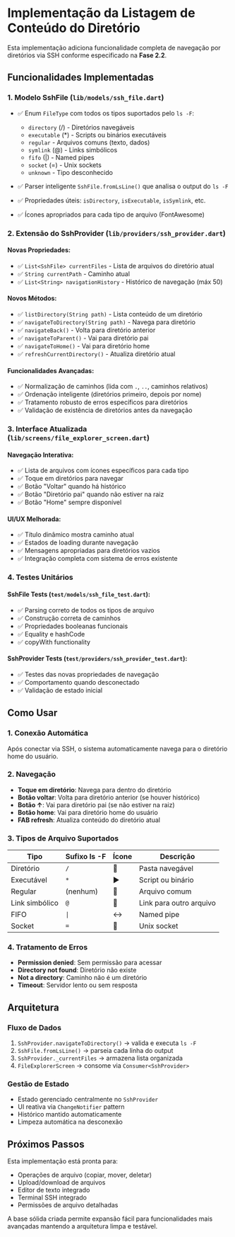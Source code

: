 # Implementação da Listagem de Conteúdo do Diretório

Esta implementação adiciona funcionalidade completa de navegação por diretórios via SSH conforme especificado na **Fase 2.2**.

## Funcionalidades Implementadas

### 1. Modelo SshFile (`lib/models/ssh_file.dart`)

- ✅ Enum `FileType` com todos os tipos suportados pelo `ls -F`:
  - `directory` (/) - Diretórios navegáveis
  - `executable` (*) - Scripts ou binários executáveis
  - `regular` - Arquivos comuns (texto, dados)
  - `symlink` (@) - Links simbólicos
  - `fifo` (|) - Named pipes
  - `socket` (=) - Unix sockets
  - `unknown` - Tipo desconhecido

- ✅ Parser inteligente `SshFile.fromLsLine()` que analisa o output do `ls -F`
- ✅ Propriedades úteis: `isDirectory`, `isExecutable`, `isSymlink`, etc.
- ✅ Ícones apropriados para cada tipo de arquivo (FontAwesome)

### 2. Extensão do SshProvider (`lib/providers/ssh_provider.dart`)

#### Novas Propriedades:
- ✅ `List<SshFile> currentFiles` - Lista de arquivos do diretório atual
- ✅ `String currentPath` - Caminho atual
- ✅ `List<String> navigationHistory` - Histórico de navegação (máx 50)

#### Novos Métodos:
- ✅ `listDirectory(String path)` - Lista conteúdo de um diretório
- ✅ `navigateToDirectory(String path)` - Navega para diretório
- ✅ `navigateBack()` - Volta para diretório anterior
- ✅ `navigateToParent()` - Vai para diretório pai
- ✅ `navigateToHome()` - Vai para diretório home
- ✅ `refreshCurrentDirectory()` - Atualiza diretório atual

#### Funcionalidades Avançadas:
- ✅ Normalização de caminhos (lida com `.`, `..`, caminhos relativos)
- ✅ Ordenação inteligente (diretórios primeiro, depois por nome)
- ✅ Tratamento robusto de erros específicos para diretórios
- ✅ Validação de existência de diretórios antes da navegação

### 3. Interface Atualizada (`lib/screens/file_explorer_screen.dart`)

#### Navegação Interativa:
- ✅ Lista de arquivos com ícones específicos para cada tipo
- ✅ Toque em diretórios para navegar
- ✅ Botão "Voltar" quando há histórico
- ✅ Botão "Diretório pai" quando não estiver na raiz
- ✅ Botão "Home" sempre disponível

#### UI/UX Melhorada:
- ✅ Título dinâmico mostra caminho atual
- ✅ Estados de loading durante navegação
- ✅ Mensagens apropriadas para diretórios vazios
- ✅ Integração completa com sistema de erros existente

### 4. Testes Unitários

#### SshFile Tests (`test/models/ssh_file_test.dart`):
- ✅ Parsing correto de todos os tipos de arquivo
- ✅ Construção correta de caminhos
- ✅ Propriedades booleanas funcionais
- ✅ Equality e hashCode
- ✅ copyWith functionality

#### SshProvider Tests (`test/providers/ssh_provider_test.dart`):
- ✅ Testes das novas propriedades de navegação
- ✅ Comportamento quando desconectado
- ✅ Validação de estado inicial

## Como Usar

### 1. Conexão Automática
Após conectar via SSH, o sistema automaticamente navega para o diretório home do usuário.

### 2. Navegação
- **Toque em diretório**: Navega para dentro do diretório
- **Botão voltar**: Volta para diretório anterior (se houver histórico)
- **Botão ↑**: Vai para diretório pai (se não estiver na raiz)
- **Botão home**: Vai para diretório home do usuário
- **FAB refresh**: Atualiza conteúdo do diretório atual

### 3. Tipos de Arquivo Suportados
| Tipo | Sufixo ls -F | Ícone | Descrição |
|------|-------------|-------|-----------|
| Diretório | `/` | 📁 | Pasta navegável |
| Executável | `*` | ▶️ | Script ou binário |
| Regular | (nenhum) | 📄 | Arquivo comum |
| Link simbólico | `@` | 🔗 | Link para outro arquivo |
| FIFO | `\|` | ↔️ | Named pipe |
| Socket | `=` | 🔌 | Unix socket |

### 4. Tratamento de Erros
- **Permission denied**: Sem permissão para acessar
- **Directory not found**: Diretório não existe
- **Not a directory**: Caminho não é um diretório
- **Timeout**: Servidor lento ou sem resposta

## Arquitetura

### Fluxo de Dados
1. `SshProvider.navigateToDirectory()` → valida e executa `ls -F`
2. `SshFile.fromLsLine()` → parseia cada linha do output
3. `SshProvider._currentFiles` → armazena lista organizada
4. `FileExplorerScreen` → consome via `Consumer<SshProvider>`

### Gestão de Estado
- Estado gerenciado centralmente no `SshProvider`
- UI reativa via `ChangeNotifier` pattern
- Histórico mantido automaticamente
- Limpeza automática na desconexão

## Próximos Passos

Esta implementação está pronta para:
- Operações de arquivo (copiar, mover, deletar)
- Upload/download de arquivos
- Editor de texto integrado
- Terminal SSH integrado
- Permissões de arquivo detalhadas

A base sólida criada permite expansão fácil para funcionalidades mais avançadas mantendo a arquitetura limpa e testável.